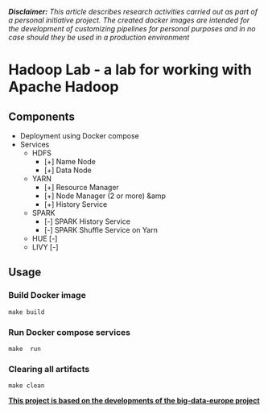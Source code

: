 *__Disclaimer:__* *This article describes research activities carried out as part of a personal initiative project. The created docker images are intended for the development of customizing pipelines for personal purposes and in no case should they be used in a production environment*

# Hadoop Lab - a lab for working with Apache Hadoop
## Components
+ Deployment using Docker compose
+ Services
    + HDFS
        + [+] Name Node
        + [+] Data Node
    + YARN
        + [+] Resource Manager
        + [+] Node Manager (2 or more) &amp
        + [+] History Service
    + SPARK
        + [-] SPARK History Service
        + [-] SPARK Shuffle Service on Yarn
    + HUE [-]
    + LIVY [-]

## Usage
### Build Docker image 
`make build`
### Run Docker compose services
`make  run`
### Clearing all artifacts
`make clean`


**[This project is based on the developments of the big-data-europe project](https://github.com/big-data-europe/docker-hadoop)**